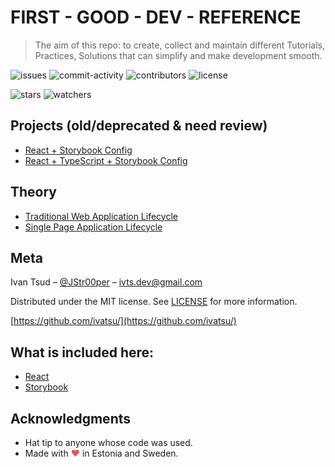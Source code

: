 # FIRST - GOOD - DEV - REFERENCE

> The aim of this repo: to create, collect and maintain different Tutorials, Practices, Solutions that can simplify and make development smooth.

![issues](https://img.shields.io/github/issues/IvaTsu/first-good-js-reference)
![commit-activity](https://img.shields.io/github/commit-activity/m/IvaTsu/first-good-js-reference)
![contributors](https://img.shields.io/github/contributors/IvaTsu/first-good-js-reference?color=green)
![license](https://img.shields.io/badge/license-MIT-blue.svg)

![stars](https://img.shields.io/github/stars/IvaTsu/first-good-js-reference?style=social)
![watchers](https://img.shields.io/github/watchers/IvaTsu/first-good-js-reference?style=social)

## Projects (old/deprecated & need review)

- [React + Storybook Config](./projects/React-Storybook-Config.md)
- [React + TypeScript + Storybook Config](./projects/React-TypeScript-Storybook-Config.md)

## Theory

- [Traditional Web Application Lifecycle](./theory/traditional-web-application-lifecycle/Traditional-Web-Application-Lifecycle.md)
- [Single Page Application Lifecycle](./theory/single-page-application-lifecycle/Single-Page-Application-Lifecycle.md)

## Meta

Ivan Tsud – [@JStr00per](https://twitter.com/JStr00per) – ivts.dev@gmail.com

Distributed under the MIT license. See [LICENSE](LICENSE) for more information.

[https://github.com/ivatsu/](https://github.com/ivatsu/)

## What is included here:

- [React](https://reactjs.org/)
- [Storybook](https://storybook.js.org/)

## Acknowledgments

- Hat tip to anyone whose code was used.
- Made with <span style="color: #e25555;">&#9829;</span> in Estonia and Sweden.
